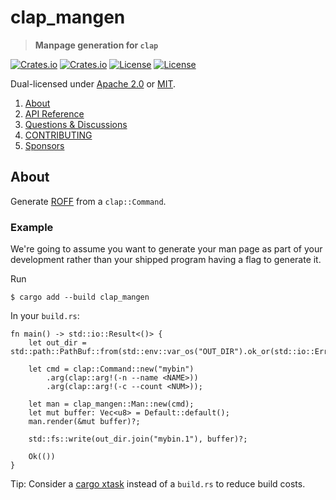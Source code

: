 <!-- omit in TOC -->
# clap_mangen

> **Manpage generation for `clap`**

[![Crates.io](https://img.shields.io/crates/v/clap_mangen?style=flat-square)](https://crates.io/crates/clap_mangen)
[![Crates.io](https://img.shields.io/crates/d/clap_mangen?style=flat-square)](https://crates.io/crates/clap_mangen)
[![License](https://img.shields.io/badge/license-Apache%202.0-blue?style=flat-square)](https://github.com/clap-rs/clap/blob/clap_mangen-v0.2.15/LICENSE-APACHE)
[![License](https://img.shields.io/badge/license-MIT-blue?style=flat-square)](https://github.com/clap-rs/clap/blob/clap_mangen-v0.2.15/LICENSE-MIT)

Dual-licensed under [Apache 2.0](LICENSE-APACHE) or [MIT](LICENSE-MIT).

1. [About](#about)
2. [API Reference](https://docs.rs/clap_mangen)
3. [Questions & Discussions](https://github.com/clap-rs/clap/discussions)
4. [CONTRIBUTING](https://github.com/clap-rs/clap/blob/clap_mangen-v0.2.15/clap_mangen/CONTRIBUTING.md)
5. [Sponsors](https://github.com/clap-rs/clap/blob/clap_mangen-v0.2.15/README.md#sponsors)

## About

Generate [ROFF](https://en.wikipedia.org/wiki/Roff_(software)) from a `clap::Command`.

### Example

We're going to assume you want to generate your man page as part of your
development rather than your shipped program having a flag to generate it.

Run
```console
$ cargo add --build clap_mangen
```

In your `build.rs`:
```rust,no_run
fn main() -> std::io::Result<()> {
    let out_dir = std::path::PathBuf::from(std::env::var_os("OUT_DIR").ok_or(std::io::ErrorKind::NotFound)?);

    let cmd = clap::Command::new("mybin")
        .arg(clap::arg!(-n --name <NAME>))
        .arg(clap::arg!(-c --count <NUM>));

    let man = clap_mangen::Man::new(cmd);
    let mut buffer: Vec<u8> = Default::default();
    man.render(&mut buffer)?;

    std::fs::write(out_dir.join("mybin.1"), buffer)?;

    Ok(())
}
```

Tip: Consider a [cargo xtask](https://github.com/matklad/cargo-xtask) instead of a `build.rs` to reduce build costs.
